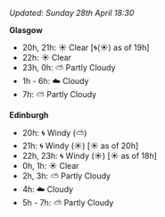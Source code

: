 *Updated: Sunday 28th April 18:30*

**Glasgow**

* 20h, 21h: :sunny: Clear [:cyclone:(:sunny:) as of 19h]
* 22h: :sunny: Clear
* 23h, 0h: :partly_sunny: Partly Cloudy
* 1h - 6h: :cloud: Cloudy
* 7h: :partly_sunny: Partly Cloudy

**Edinburgh**

* 20h: :cyclone: Windy (:partly_sunny:)
* 21h: :cyclone: Windy (:sunny:) [:sunny: as of 20h]
* 22h, 23h: :cyclone: Windy (:sunny:) [:sunny: as of 18h]
* 0h, 1h: :sunny: Clear
* 2h, 3h: :partly_sunny: Partly Cloudy
* 4h: :cloud: Cloudy
* 5h - 7h: :partly_sunny: Partly Cloudy
